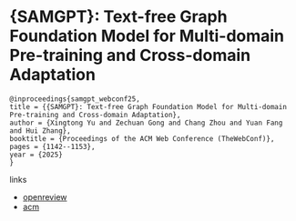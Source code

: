 # {SAMGPT}: Text-free Graph Foundation Model for Multi-domain Pre-training and Cross-domain Adaptation

```
@inproceedings{samgpt_webconf25,
title = {{SAMGPT}: Text-free Graph Foundation Model for Multi-domain Pre-training and Cross-domain Adaptation},
author = {Xingtong Yu and Zechuan Gong and Chang Zhou and Yuan Fang and Hui Zhang},
booktitle = {Proceedings of the ACM Web Conference (TheWebConf)},
pages = {1142--1153},
year = {2025}
}
```

links
- [openreview](https://openreview.net/forum?id=eRljAllb2e)
- [acm](https://dl.acm.org/doi/10.1145/3696410.3714828)
